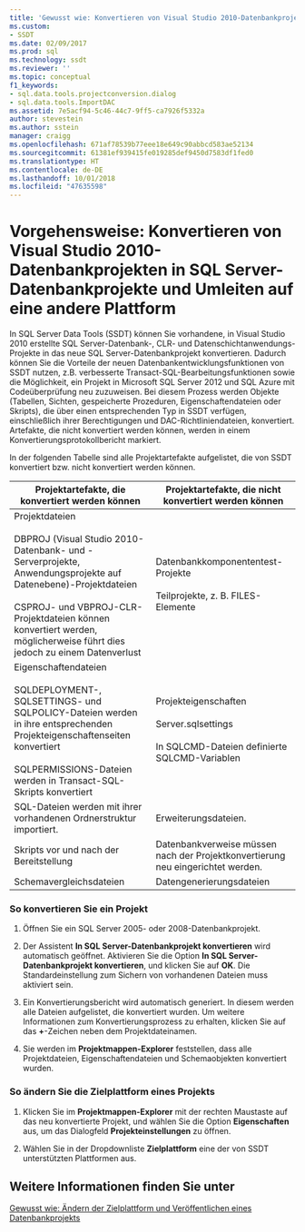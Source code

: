 ```yaml
---
title: 'Gewusst wie: Konvertieren von Visual Studio 2010-Datenbankprojekten in SQL Server-Datenbankprojekte und Neuzuweisen zu einer anderen Plattform | Microsoft-Dokumentation'
ms.custom:
- SSDT
ms.date: 02/09/2017
ms.prod: sql
ms.technology: ssdt
ms.reviewer: ''
ms.topic: conceptual
f1_keywords:
- sql.data.tools.projectconversion.dialog
- sql.data.tools.ImportDAC
ms.assetid: 7e5acf94-5c46-44c7-9ff5-ca7926f5332a
author: stevestein
ms.author: sstein
manager: craigg
ms.openlocfilehash: 671af78539b77eee18e649c90abbcd583ae52134
ms.sourcegitcommit: 61381ef939415fe019285def9450d7583df1fed0
ms.translationtype: HT
ms.contentlocale: de-DE
ms.lasthandoff: 10/01/2018
ms.locfileid: "47635598"
---
```

# <a name="how-to-convert-a-visual-studio-2010-database-projects-to-sql-server-database-projects-and-retarget-to-a-different-platform"></a>Vorgehensweise: Konvertieren von Visual Studio 2010-Datenbankprojekten in SQL Server-Datenbankprojekte und Umleiten auf eine andere Plattform
In SQL Server Data Tools (SSDT) können Sie vorhandene, in Visual Studio 2010 erstellte SQL Server-Datenbank-, CLR- und Datenschichtanwendungs-Projekte in das neue SQL Server-Datenbankprojekt konvertieren. Dadurch können Sie die Vorteile der neuen Datenbankentwicklungsfunktionen von SSDT nutzen, z.B. verbesserte Transact\-SQL-Bearbeitungsfunktionen sowie die Möglichkeit, ein Projekt in Microsoft SQL Server 2012 und SQL Azure mit Codeüberprüfung neu zuzuweisen. Bei diesem Prozess werden Objekte (Tabellen, Sichten, gespeicherte Prozeduren, Eigenschaftendateien oder Skripts), die über einen entsprechenden Typ in SSDT verfügen, einschließlich ihrer Berechtigungen und DAC-Richtliniendateien, konvertiert. Artefakte, die nicht konvertiert werden können, werden in einem Konvertierungsprotokollbericht markiert.  
  
In der folgenden Tabelle sind alle Projektartefakte aufgelistet, die von SSDT konvertiert bzw. nicht konvertiert werden können.  
  
|Projektartefakte, die konvertiert werden können|Projektartefakte, die nicht konvertiert werden können|  
|-------------------------------------------|----------------------------------------------|  
|Projektdateien<br /><br />DBPROJ (Visual Studio 2010-Datenbank- und -Serverprojekte, Anwendungsprojekte auf Datenebene)-Projektdateien<br /><br />CSPROJ- und VBPROJ-CLR-Projektdateien können konvertiert werden, möglicherweise führt dies jedoch zu einem Datenverlust|Datenbankkomponententest-Projekte<br /><br />Teilprojekte, z. B. FILES-Elemente|  
|Eigenschaftendateien<br /><br />SQLDEPLOYMENT-, SQLSETTINGS- und SQLPOLICY-Dateien werden in ihre entsprechenden Projekteigenschaftenseiten konvertiert<br /><br />SQLPERMISSIONS-Dateien werden in Transact\-SQL-Skripts konvertiert|Projekteigenschaften<br /><br />Server.sqlsettings<br /><br />In SQLCMD-Dateien definierte SQLCMD-Variablen|  
|SQL-Dateien werden mit ihrer vorhandenen Ordnerstruktur importiert.|Erweiterungsdateien.|  
|Skripts vor und nach der Bereitstellung|Datenbankverweise müssen nach der Projektkonvertierung neu eingerichtet werden.|  
|Schemavergleichsdateien|Datengenerierungsdateien|  
  
### <a name="to-convert-a-project"></a>So konvertieren Sie ein Projekt  
  
1.  Öffnen Sie ein SQL Server 2005- oder 2008-Datenbankprojekt.  
  
2.  Der Assistent **In SQL Server-Datenbankprojekt konvertieren** wird automatisch geöffnet. Aktivieren Sie die Option **In SQL Server-Datenbankprojekt konvertieren**, und klicken Sie auf **OK**. Die Standardeinstellung zum Sichern von vorhandenen Dateien muss aktiviert sein.  
  
3.  Ein Konvertierungsbericht wird automatisch generiert. In diesem werden alle Dateien aufgelistet, die konvertiert wurden. Um weitere Informationen zum Konvertierungsprozess zu erhalten, klicken Sie auf das **+**-Zeichen neben dem Projektdateinamen.  
  
4.  Sie werden im **Projektmappen-Explorer** feststellen, dass alle Projektdateien, Eigenschaftendateien und Schemaobjekten konvertiert wurden.  
  
### <a name="to-change-a-projects-target-platform"></a>So ändern Sie die Zielplattform eines Projekts  
  
1.  Klicken Sie im **Projektmappen-Explorer** mit der rechten Maustaste auf das neu konvertierte Projekt, und wählen Sie die Option **Eigenschaften** aus, um das Dialogfeld **Projekteinstellungen** zu öffnen.  
  
2.  Wählen Sie in der Dropdownliste **Zielplattform** eine der von SSDT unterstützten Plattformen aus.  
  
## <a name="see-also"></a>Weitere Informationen finden Sie unter  
[Gewusst wie: Ändern der Zielplattform und Veröffentlichen eines Datenbankprojekts](../ssdt/how-to-change-target-platform-and-publish-a-database-project.md)  
  
